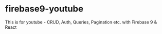 # firebase9-youtube
This is for youtube - CRUD, Auth, Queries, Pagination etc. with Firebase 9 &amp; React 
